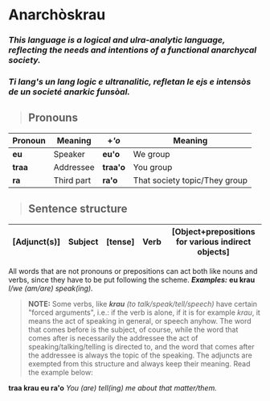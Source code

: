 # Anarchòskrau
### *This language is a logical and ulra-analytic language, reflecting the needs and intentions of a functional anarchycal society.*
### *Ti lang's un lang logic e ultranalitic, refletan le ejs e intensòs de un societé anarkic funsòal.*
> ## Pronouns
|Pronoun|Meaning|+*'o*|Meaning
|-|-|-|-
|**eu**|Speaker|**eu'o**|We group
|**traa**|Addressee|**traa'o**|You group
|**ra**|Third part|**ra'o**|That society topic/They group
>## Sentence structure
|[Adjunct(s)]|Subject|[tense]|Verb|[Object+prepositions for various indirect objects]
|-|-|-|-|-
All words that are not pronouns or prepositions can act both like nouns and verbs, since they have to be put following the scheme.
***Examples:***
**eu krau**
*I/we (am/are) speak(ing).*
> **NOTE:** Some verbs, like ***krau*** *(to talk/speak/tell/speech)* have certain "forced arguments", i.e.: if the verb is alone, if it is for example *krau*, it means the act of speaking in general, or speech anyhow. The word that comes before is the subject, of course, while the word that comes after is necessarily the addressee the act of speaking/talking/telling is directed to, and the word that comes after the addressee is always the topic of the speaking. The adjuncts are exempted from this structure and always keep their meaning. Read the example below:

**traa krau eu ra'o**
*You (are) tell(ing) me about that matter/them.*
